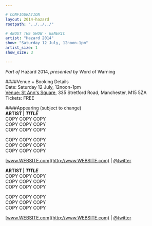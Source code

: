 ```yaml
---

# CONFIGURATION
layout: 2014-hazard
rootpath: "../../../"

# ABOUT THE SHOW - GENERIC
artist: "Hazard 2014"
show: "Saturday 12 July, 12noon-1pm"
artist_size: 1
show_size: 3

---
```

*Part of* Hazard 2014, *presented by* Word of Warning       
     
####Venue + Booking Details        
Date: Saturday 12 July, 12noon-1pm       
[Venue: St Ann's Square](http://www.z-arts.org/about-us/getting-here), 335 Stretford Road, Manchester, M15 5ZA      
Tickets: FREE    
                
####Appearing (subject to change)      
**ARTIST | *TITLE***     
COPY COPY COPY            
COPY COPY COPY             
COPY COPY COPY            
               
COPY COPY COPY             
COPY COPY COPY            
COPY COPY COPY             
                     
[www.WEBSITE.com](http://www.WEBSITE.com) | [@twitter](http://twitter.com/)            
             
**ARTIST | *TITLE***     
COPY COPY COPY            
COPY COPY COPY             
COPY COPY COPY            
               
COPY COPY COPY             
COPY COPY COPY            
COPY COPY COPY             
                     
[www.WEBSITE.com](http://www.WEBSITE.com) | [@twitter](http://twitter.com/)            
             

